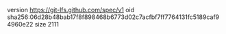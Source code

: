 version https://git-lfs.github.com/spec/v1
oid sha256:06d28b48bab17f8f898468b6773d02c7acfbf7ff7764131fc5189caf94960e22
size 2111
